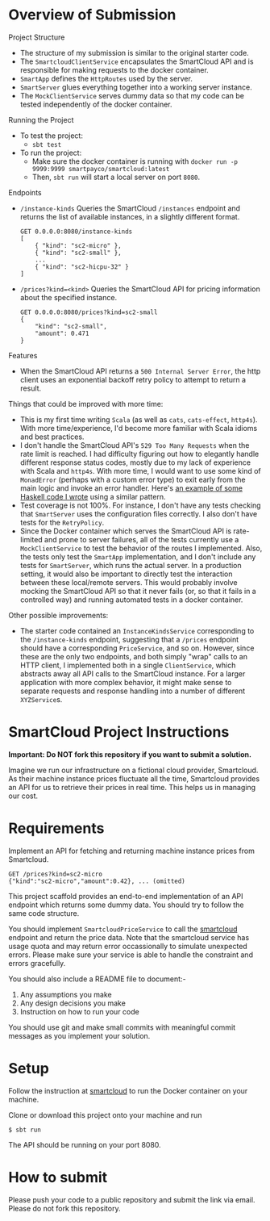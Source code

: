 # Overview of Submission

Project Structure

* The structure of my submission is similar to the original starter code.  
* The `SmartcloudClientService` encapsulates the SmartCloud API and is responsible for making requests to the docker container.
* `SmartApp` defines the `HttpRoutes` used by the server.
* `SmartServer` glues everything together into a working server instance.
* The `MockClientService` serves dummy data so that my code can be tested independently of the docker container. 

Running the Project

* To test the project:
    - `sbt test`
* To run the project:
    - Make sure the docker container is running with `docker run -p 9999:9999 smartpayco/smartcloud:latest`
    - Then, `sbt run` will start a local server on port `8080`.

Endpoints

* `/instance-kinds` Queries the SmartCloud `/instances` endpoint and returns the list of available instances, in a slightly different format.
    ```
    GET 0.0.0.0:8080/instance-kinds
    [
        { "kind": "sc2-micro" },
        { "kind": "sc2-small" },
        ...
        { "kind": "sc2-hicpu-32" }
    ]
    ```

* `/prices?kind=<kind>` Queries the SmartCloud API for pricing information about the specified instance.
    ```
    GET 0.0.0.0:8080/prices?kind=sc2-small
    {
        "kind": "sc2-small",
        "amount": 0.471
    }
    ```

Features

* When the SmartCloud API returns a `500 Internal Server Error`, the http client uses an exponential backoff retry policy to attempt to return a result.

Things that could be improved with more time:

* This is my first time writing `Scala` (as well as `cats`, `cats-effect`, `http4s`).  With more time/experience, I'd become more familiar with Scala idioms and best practices.
* I don't handle the SmartCloud API's `529 Too Many Requests` when the rate limit is reached.  I had difficulty figuring out how to elegantly handle different response status codes, mostly due to my lack of experience with Scala and `http4s`.  With more time, I would want to use some kind of `MonadError` (perhaps with a custom error type) to exit early from the main logic and invoke an error handler.  Here's [an example of some Haskell code I wrote](https://github.com/benrbray/borscht-hs/blob/master/src/Borscht/Commands/SearchCmd.hs#L227) using a similar pattern. 
* Test coverage is not 100%.  For instance, I don't have any tests checking that `SmartServer` uses the configuration files correctly.  I also don't have tests for the `RetryPolicy`.
* Since the Docker container which serves the SmartCloud API is rate-limited and prone to server failures, all of the tests currently use a `MockClientService` to test the behavior of the routes I implemented.  Also, the tests only test the `SmartApp` implementation, and I don't include any tests for `SmartServer`, which runs the actual server.  In a production setting, it would also be important to directly test the interaction between these local/remote servers.  This would probably involve mocking the SmartCloud API so that it never fails (or, so that it fails in a controlled way) and running automated tests in a docker container.

Other possible improvements:

* The starter code contained an `InstanceKindsService` corresponding to the `/instance-kinds` endpoint, suggesting that a `/prices` endpoint should have a corresponding `PriceService`, and so on.  However, since these are the only two endpoints, and both simply "wrap" calls to an HTTP client, I implemented both in a single `ClientService`, which abstracts away all API calls to the SmartCloud instance.  For a larger application with more complex behavior, it might make sense to separate requests and response handling into a number of different `XYZService`s.

# SmartCloud Project Instructions

**Important: Do NOT fork this repository if you want to submit a solution.**

Imagine we run our infrastructure on a fictional cloud provider, Smartcloud. As their machine instance prices fluctuate all the time, Smartcloud provides an API for us to retrieve their prices in real time. This helps us in managing our cost.

# Requirements

Implement an API for fetching and returning machine instance prices from Smartcloud.

```
GET /prices?kind=sc2-micro
{"kind":"sc2-micro","amount":0.42}, ... (omitted)
```

This project scaffold provides an end-to-end implementation of an API endpoint which returns some dummy data. You should try to follow the same code structure.

You should implement `SmartcloudPriceService` to call the [smartcloud](https://hub.docker.com/r/smartpayco/smartcloud) endpoint and return the price data. Note that the smartcloud service has usage quota and may return error occassionally to simulate unexpected errors. Please make sure your service is able to handle the constraint and errors gracefully.

You should also include a README file to document:-
1. Any assumptions you make
1. Any design decisions you make
1. Instruction on how to run your code

You should use git and make small commits with meaningful commit messages as you implement your solution.

# Setup

Follow the instruction at [smartcloud](https://hub.docker.com/r/smartpayco/smartcloud) to run the Docker container on your machine.

Clone or download this project onto your machine and run

```
$ sbt run
```

The API should be running on your port 8080.

# How to submit

Please push your code to a public repository and submit the link via email. Please do not fork this repository.
